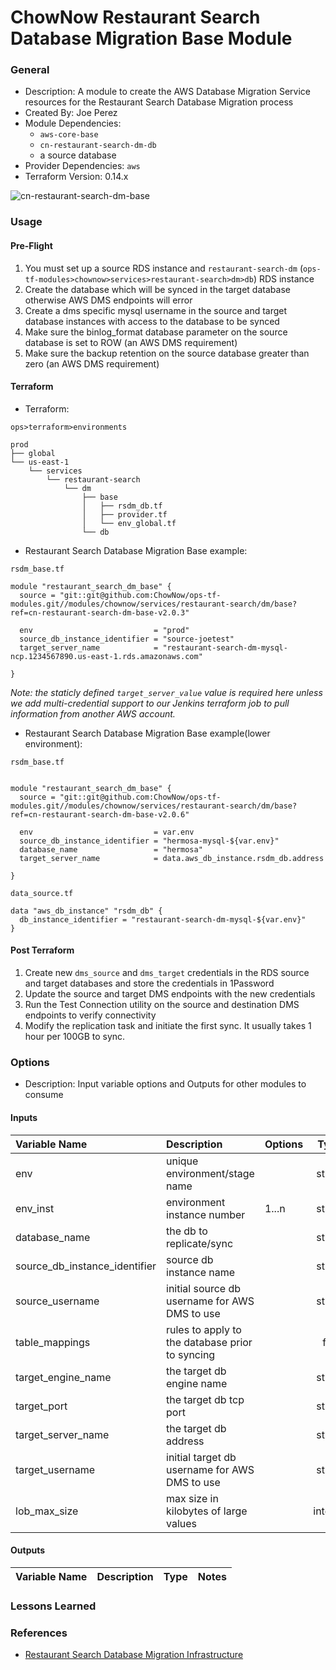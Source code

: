 # ChowNow Restaurant Search Database Migration Base Module

### General

* Description: A module to create the AWS Database Migration Service resources for the Restaurant Search Database Migration process
* Created By: Joe Perez
* Module Dependencies:
  * `aws-core-base`
  * `cn-restaurant-search-dm-db`
  * a source database
* Provider Dependencies: `aws`
* Terraform Version: 0.14.x

![cn-restaurant-search-dm-base](https://github.com/ChowNow/ops-tf-modules/workflows/cn-restaurant-search-dm-base/badge.svg)

### Usage

#### Pre-Flight
1. You must set up a source RDS instance and `restaurant-search-dm` (`ops-tf-modules>chownow>services>restaurant-search>dm>db`) RDS instance
2. Create the database which will be synced in the target database otherwise AWS DMS endpoints will error
3. Create a dms specific mysql username in the source and target database instances with access to the database to be synced
4. Make sure the binlog_format database parameter on the source database is set to ROW (an AWS DMS requirement)
5. Make sure the backup retention on the source database greater than zero (an AWS DMS requirement)

#### Terraform

* Terraform:

`ops>terraform>environments`

```
prod
├── global
└── us-east-1
    └── services
        └── restaurant-search
            └── dm
                ├── base
                │   ├── rsdm_db.tf
                │   ├── provider.tf
                │   └── env_global.tf
                └── db
```

* Restaurant Search Database Migration Base example:

`rsdm_base.tf`
```hcl
module "restaurant_search_dm_base" {
  source = "git::git@github.com:ChowNow/ops-tf-modules.git//modules/chownow/services/restaurant-search/dm/base?ref=cn-restaurant-search-dm-base-v2.0.3"

  env                           = "prod"
  source_db_instance_identifier = "source-joetest"
  target_server_name            = "restaurant-search-dm-mysql-ncp.1234567890.us-east-1.rds.amazonaws.com"

}
```
_Note: the staticly defined `target_server_value` value is required here unless we add multi-credential support to our Jenkins terraform job to pull information from another AWS account._


* Restaurant Search Database Migration Base example(lower environment):

`rsdm_base.tf`
```hcl

module "restaurant_search_dm_base" {
  source = "git::git@github.com:ChowNow/ops-tf-modules.git//modules/chownow/services/restaurant-search/dm/base?ref=cn-restaurant-search-dm-base-v2.0.6"

  env                           = var.env
  source_db_instance_identifier = "hermosa-mysql-${var.env}"
  database_name                 = "hermosa"
  target_server_name            = data.aws_db_instance.rsdm_db.address

}
```

`data_source.tf`
```hcl
data "aws_db_instance" "rsdm_db" {
  db_instance_identifier = "restaurant-search-dm-mysql-${var.env}"
}
```

#### Post Terraform

1. Create new `dms_source` and `dms_target` credentials in the RDS source and target databases and store the credentials in 1Password
2. Update the source and target DMS endpoints with the new credentials
3. Run the Test Connection utility on the source and destination DMS endpoints to verify connectivity
4. Modify the replication task and initiate the first sync. It usually takes 1 hour per 100GB to sync.


### Options

* Description: Input variable options and Outputs for other modules to consume

#### Inputs

| Variable Name                 | Description                                            | Options | Type   | Required? | Notes |
|:------------------------------| :----------------------------------------------------  |:--------| :----: | :-------: | :---- |
| env                           | unique environment/stage name                          |         | string |  Yes      | N/A   |
| env_inst                      | environment instance number                            | 1...n   | string |  No       | N/A   |
| database_name                 | the db to replicate/sync                               |         | string |  No       | N/A   |
| source_db_instance_identifier | source db instance name                                |         | string |  Yes      | N/A   |
| source_username               | initial source db username for AWS DMS to use          |         | string |  No       | N/A   |
| table_mappings                | rules to apply to the database prior to syncing        |         | file   |  No       | N/A   |
| target_engine_name            | the target db engine name                              |         | string |  No       | N/A   |
| target_port                   | the target db tcp port                                 |         | string |  No       | N/A   |
| target_server_name            | the target db address                                  |         | string |  Yes      | N/A   |
| target_username               | initial target db username for AWS DMS to use          |         | string |  No       | N/A   |
| lob_max_size                  | max size in kilobytes of large values                  |         | integer |    No     |       |

#### Outputs

| Variable Name           | Description                                        | Type    | Notes |
| :---------------------- | :------------------------------------------------- | :-----: | :---- |

### Lessons Learned


### References

* [Restaurant Search Database Migration Infrastructure](https://chownow.atlassian.net/wiki/spaces/CE/pages/2616098817/Restaurant+Search+Database+Migration+Infrastructure)
